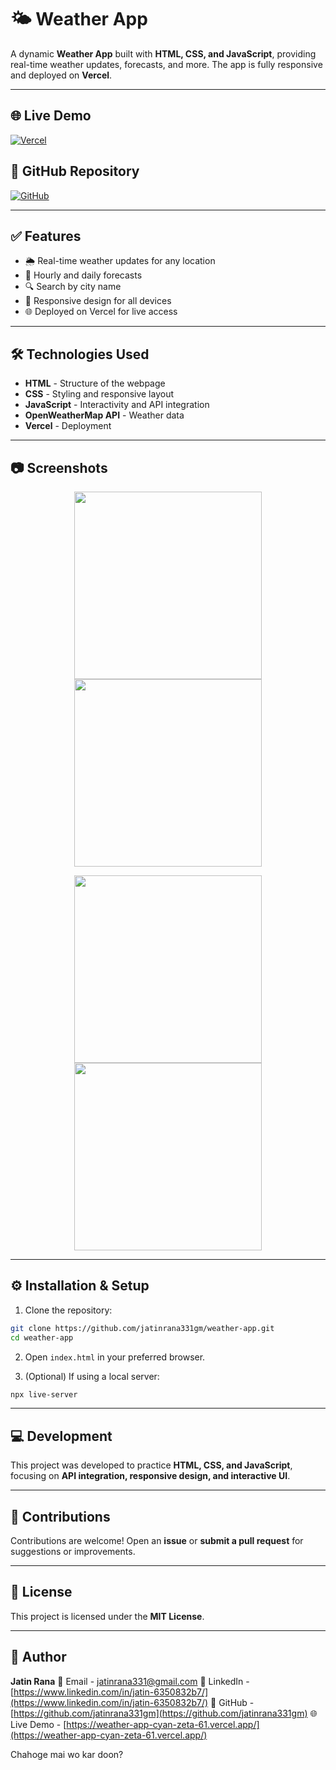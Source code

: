 # 🌤️ Weather App

A dynamic **Weather App** built with **HTML, CSS, and JavaScript**, providing real-time weather updates, forecasts, and more. The app is fully responsive and deployed on **Vercel**.

---

## 🌐 Live Demo
[![Vercel](https://img.shields.io/badge/Live%20Demo-Vercel-brightgreen?style=for-the-badge)](https://weather-app-cyan-zeta-61.vercel.app)

## 🔗 GitHub Repository
[![GitHub](https://img.shields.io/badge/GitHub-Repository-blue?style=for-the-badge&logo=github)](https://github.com/jatinrana331gm/weather-app)

---

## ✅ Features
- 🌦️ Real-time weather updates for any location
- 📅 Hourly and daily forecasts
- 🔍 Search by city name
- 📱 Responsive design for all devices
- 🌐 Deployed on Vercel for live access

---

## 🛠️ Technologies Used
- **HTML** - Structure of the webpage
- **CSS** - Styling and responsive layout
- **JavaScript** - Interactivity and API integration
- **OpenWeatherMap API** - Weather data
- **Vercel** - Deployment

---

## 📷 Screenshots

<p align="center">
  <img src="https://raw.githubusercontent.com/jatinrana331gm/weather-app/main/screenshots/1.png?raw=true" width="300" />
  <img src="https://raw.githubusercontent.com/jatinrana331gm/weather-app/main/screenshots/2.png?raw=true" width="300" />
</p>
<p align="center">
  <img src="https://raw.githubusercontent.com/jatinrana331gm/weather-app/main/screenshots/3.png?raw=true" width="300" />
  <img src="https://raw.githubusercontent.com/jatinrana331gm/weather-app/main/screenshots/4.png?raw=true" width="300" />
</p>

---

## ⚙️ Installation & Setup

1. Clone the repository:
```bash
git clone https://github.com/jatinrana331gm/weather-app.git
cd weather-app
````

2. Open `index.html` in your preferred browser.

3. (Optional) If using a local server:

```bash
npx live-server
```

---

## 💻 Development

This project was developed to practice **HTML, CSS, and JavaScript**, focusing on **API integration, responsive design, and interactive UI**.

---

## 🤝 Contributions

Contributions are welcome! Open an **issue** or **submit a pull request** for suggestions or improvements.

---

## 📄 License

This project is licensed under the **MIT License**.

---

## 👤 Author

**Jatin Rana**
📧 Email - [jatinrana331@gmail.com](mailto:jatinrana331@gmail.com)
🔗 LinkedIn - [https://www.linkedin.com/in/jatin-6350832b7/](https://www.linkedin.com/in/jatin-6350832b7/)
🔗 GitHub - [https://github.com/jatinrana331gm](https://github.com/jatinrana331gm)
🌐 Live Demo - [https://weather-app-cyan-zeta-61.vercel.app/](https://weather-app-cyan-zeta-61.vercel.app/)

 

Chahoge mai wo kar doon?
```
